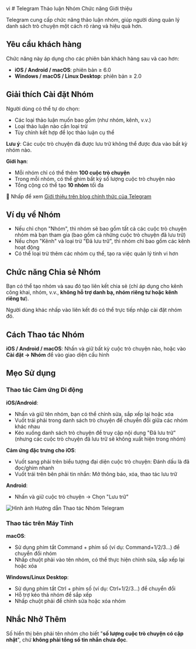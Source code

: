 vi
          # Telegram Thảo luận Nhóm Chức năng Giới thiệu

Telegram cung cấp chức năng thảo luận nhóm, giúp người dùng quản lý danh sách trò chuyện một cách rõ ràng và hiệu quả hơn.

## Yêu cầu khách hàng

Chức năng này áp dụng cho các phiên bản khách hàng sau và cao hơn:

- **iOS / Android / macOS**: phiên bản ≥ 6.0
- **Windows / macOS / Linux Desktop**: phiên bản ≥ 2.0

## Giải thích Cài đặt Nhóm

Người dùng có thể tự do chọn:

- Các loại thảo luận muốn bao gồm (như nhóm, kênh, v.v.)
- Loại thảo luận nào cần loại trừ
- Tùy chỉnh kết hợp để lọc thảo luận cụ thể

**Lưu ý**: Các cuộc trò chuyện đã được lưu trữ không thể được đưa vào bất kỳ nhóm nào.

**Giới hạn**:

- Mỗi nhóm chỉ có thể thêm **100 cuộc trò chuyện**
- Trong mỗi nhóm, có thể ghim bất kỳ số lượng cuộc trò chuyện nào
- Tổng cộng có thể tạo **10 nhóm** tối đa

📄 Nhấp để xem [Giới thiệu trên blog chính thức của Telegram](https://telegram.org/blog/folders)

## Ví dụ về Nhóm

- Nếu chỉ chọn "Nhóm", thì nhóm sẽ bao gồm tất cả các cuộc trò chuyện nhóm mà bạn tham gia (bao gồm cả những cuộc trò chuyện đã lưu trữ)
- Nếu chọn "Kênh" và loại trừ "Đã lưu trữ", thì nhóm chỉ bao gồm các kênh hoạt động
- Có thể loại trừ thêm các nhóm cụ thể, tạo ra việc quản lý tinh vi hơn

## Chức năng Chia sẻ Nhóm

Bạn có thể tạo nhóm và sau đó tạo liên kết chia sẻ (chỉ áp dụng cho kênh công khai, nhóm, v.v., **không hỗ trợ danh bạ, nhóm riêng tư hoặc kênh riêng tư**).

Người dùng khác nhấp vào liên kết đó có thể trực tiếp nhập cài đặt nhóm đó.

## Cách Thao tác Nhóm

**iOS / Android / macOS**: Nhấn và giữ bất kỳ cuộc trò chuyện nào, hoặc vào **Cài đặt → Nhóm** để vào giao diện cấu hình

## Mẹo Sử dụng

### Thao tác Cảm ứng Di động

**iOS/Android**:

- Nhấn và giữ tên nhóm, bạn có thể chỉnh sửa, sắp xếp lại hoặc xóa
- Vuốt trái phải trong danh sách trò chuyện để chuyển đổi giữa các nhóm khác nhau
- Kéo xuống danh sách trò chuyện để truy cập nội dung "Đã lưu trữ" (nhưng các cuộc trò chuyện đã lưu trữ sẽ không xuất hiện trong nhóm)

**Cảm ứng đặc trưng cho iOS**:

- Vuốt sang phải trên biểu tượng đại diện cuộc trò chuyện: Đánh dấu là đã đọc/ghim nhanh
- Vuốt trái trên bên phải tin nhắn: Mở thông báo, xóa, thao tác lưu trữ

**Android**:

- Nhấn và giữ cuộc trò chuyện → Chọn "Lưu trữ"

![Hình ảnh Hướng dẫn Thao tác Nhóm Telegram](/markdown/img-4.jpeg)

### Thao tác trên Máy Tính

**macOS**:

- Sử dụng phím tắt Command + phím số (ví dụ: Command+1/2/3...) để chuyển đổi nhóm
- Nhấp chuột phải vào tên nhóm, có thể thực hiện chỉnh sửa, sắp xếp lại hoặc xóa

**Windows/Linux Desktop**:

- Sử dụng phím tắt Ctrl + phím số (ví dụ: Ctrl+1/2/3...) để chuyển đổi
- Hỗ trợ kéo thả nhóm để sắp xếp
- Nhấp chuột phải để chỉnh sửa hoặc xóa nhóm

## Nhắc Nhở Thêm

Số hiển thị bên phải tên nhóm cho biết "**số lượng cuộc trò chuyện có cập nhật**", chứ **không phải tổng số tin nhắn chưa đọc**.